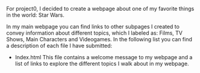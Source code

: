 For project0, I decided to create a webpage about one of my favorite things in the world: Star Wars.

In my main webpage you can find links to other subpages I created to convey information about different topics, which I labeled as: Films, TV Shows, Main Characters and Videogames. In the following list you can find a description of each file I have submitted:

- Index.html
	This file contains a welcome message to my webpage and a 	list of links to explore the different topics I walk about 	in my webpage.

